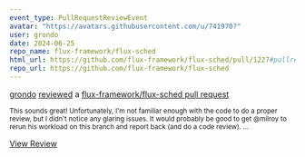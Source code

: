 ```yaml
---
event_type: PullRequestReviewEvent
avatar: "https://avatars.githubusercontent.com/u/741970?"
user: grondo
date: 2024-06-25
repo_name: flux-framework/flux-sched
html_url: https://github.com/flux-framework/flux-sched/pull/1227#pullrequestreview-2139460375
repo_url: https://github.com/flux-framework/flux-sched
---
```


<a href='https://github.com/grondo' target='_blank'>grondo</a> <a href='https://github.com/flux-framework/flux-sched/pull/1227#pullrequestreview-2139460375' target='_blank'>reviewed</a> a <a href='https://github.com/flux-framework/flux-sched/pull/1227' target='_blank'>flux-framework/flux-sched pull request</a>

<small>This sounds great! Unfortunately, I'm not familiar enough with the code to do a proper review, but I didn't notice any glaring issues. It would probably be good to get @milroy to rerun his workload on this branch and report back (and do a code review)....</small>

<a href='https://github.com/flux-framework/flux-sched/pull/1227#pullrequestreview-2139460375' target='_blank'>View Review</a>
